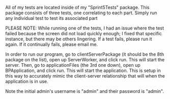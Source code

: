 All of my tests are located inside of my "Sprint5Tests" package.
This package consists of three tests, one correlating to each part. Simply run any individual test to test its associated part

PLEASE NOTE: While running one of the tests, I had an issue where the test failed because the screen did not load quickly enough; I fixed that specific instance, but there may be others lingering. If a test fails, please run it again. If it continually fails, please email me.

In order to run our program, go to clientServerPackage (it should be the 8th package on the list), open up ServerWorker, and click run. This will start the server. Then, go to applicationFiles (the 3rd one down), open up BPApplication, and click run. This will start the application. This is setup in this way to accurately mimic the client-server relationship that will when the application is in use. 

Note the initial admin's username is "admin" and their password is "admin". 